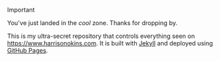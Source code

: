 > [!IMPORTANT]
> You've just landed in the _cool_ zone. Thanks for dropping by.

This is my ultra-secret repository that controls everything seen on https://www.harrisonokins.com. It is built with [Jekyll](https://jekyllrb.com) and deployed using [GitHub Pages](https://docs.github.com/en/pages/setting-up-a-github-pages-site-with-jekyll).
